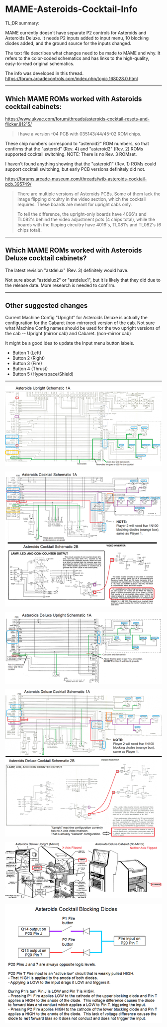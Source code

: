# MAME-Asteroids-Cocktail-Info
TL;DR summary:

MAME currently doesn't have separate P2 controls for Asteroids and Asteroids Deluxe.  It needs P2 inputs added to input menu, 10 blocking diodes added, and the ground source for the inputs changed.

The text file describes what changes need to be made to MAME and why.  It refers to the color-coded schematics and has links to the high-quality, easy-to-read original schematics.

The info was developed in this thread.  https://forum.arcadecontrols.com/index.php/topic,168028.0.html

------------------------------------------

Which MAME ROMs worked with Asteroids cocktail cabinets:
--------------------------------------------------------

https://www.ukvac.com/forum/threads/asteroids-cocktail-resets-and-flicker.81215/

<blockquote>
I have a version -04 PCB with 035143/44/45-02 ROM chips.
</blockquote>

These chip numbers correspond to "asteroid2" ROM numbers, so that confirms that the "asteroid" (Rev. 4) and "asteroid2" (Rev. 2) ROMs supported cocktail switching. NOTE: There is no Rev. 3 ROMset.

I haven't found anything showing that the "asteroid1" (Rev. 1) ROMs could support cocktail switching, but early PCB versions definitely did not.

https://forums.arcade-museum.com/threads/wtb-asteroids-cocktail-pcb.395749/

<blockquote>
There are multiple versions of Asteroids PCBs. Some of them lack the image flipping circuitry in the video section, which the cocktail requires. These boards are meant for upright cabs only.

To tell the difference, the upright-only boards have 4066's and TL082's behind the video adjustment pots (4 chips total), while the boards with the flipping circuitry have 4016's, TL081's and TL082's (6 chips total).
</blockquote>

---------------------------------------------

Which MAME ROMs worked with Asteroids Deluxe cocktail cabinets?
---------------------------------------------------------------

The latest revision "astdelux" (Rev. 3) definitely would have.

Not sure about "astdelux2" or "astdelux1", but it is likely that they did due to the release date.  More research is needed to confirm.

----------------------------------------------

Other suggested changes
-----------------------

Current Machine Config "Upright" for Asteroids Deluxe is actually the configuration for the Cabaret (non-mirrored) version of the cab.  Not sure what Machine Config names should be used for the two upright versions of the cab -- Upright (mirror cab) and Cabaret. (non-mirror cab)

It might be a good idea to update the Input menu button labels.
- Button 1 (Left)
- Button 2 (Right)
- Button 3 (Fire)
- Button 4 (Thrust)
- Button 5 (Hyperspace/Shield)

-----------------------------------------------

![Asteroids Upright Schematic](1-Asteroids-Upright-Schematic.png)

![Asteroids Cocktail Schematic](2-Asteroids-Cocktail-Schematic.png)

![Asteroids Deluxe Upright Schematic](3-Asteroids-Deluxe-Upright-Schematic.png)

![Asteroids Deluxe Cocktail Schematic](4-Asteroids-Deluxe-Cocktail-Schematic.png)

![Asteroids Deluxe Cabinets](5-Asteroids-Deluxe-Upright-(Mirror)-and-Cabaret-(No-Mirror).png)

![Blocking Diodes](Blocking-Diodes.png)
